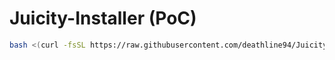 # Juicity-Installer (PoC)

```bash
bash <(curl -fsSL https://raw.githubusercontent.com/deathline94/Juicity-Installer/main/juicity-installer.sh)


```
